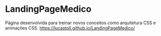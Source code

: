 # LandingPageMedico

Página desenvolvida para treinar novos conceitos como arquitetura CSS e animações CSS.
https://lucastoll.github.io/LandingPageMedico/
